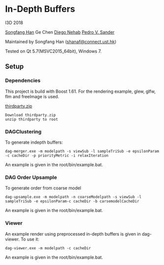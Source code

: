 # In-Depth Buffers
I3D 2018

[Songfang Han](https://hansf1992.wixsite.com/home)
Ge Chen
[Diego Nehab](http://w3.impa.br/~diego/)
[Pedro V. Sander](http://www.cse.ust.hk/~psander/)

Maintained by Songfang Han (<shanaf@connect.ust.hk>)

Tested on Qt 5.7(MSVC2015_64bit), Windows 7.

## Setup

### Dependencies

This project is build with Boost 1.61. For the rendering example, glew, glfw, flm and freeImage is used.

<a href="https://drive.google.com/open?id=1shYARxhdkm982VBS72nUtLv9p2JGqtu-" download>   thirdparty.zip</a>

    Download thirdparty.zip
    unzip thirdparty to root

### DAGClustering

To generate indepth buffers:

    dag-merger.exe -m modelpath -s viewSub -l sampleTriSub -e epsilonParam -c cacheDir -p priorityMetric -i relaxIteration
 
An example is given in the root/bin/example.bat.

### DAG Order Upsample

To generate order from coarse model

    dag-upsample.exe -m modelpath -n coarseModelpath -s viewSub -l sampleTriSub -e epsilonParam-c cacheDir -b carsemodelCacheDir

An example is given in the root/bin/example.bat.

### Viewer
An example render using preprocessed in-depth buffers is given in dag-viewer.
To use it:
 
    dag-viewer.exe -m modelpath -c cacheDir
  
An example is given in the root/bin/example.bat.
